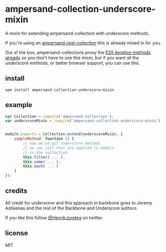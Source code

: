 # ampersand-collection-underscore-mixin

A mixin for extending ampersand-collection with underscore methods.

If you're using an [ampersand-rest-collection](http://ampersandjs.com/docs/#ampersand-rest-collection) this is already mixed in for you.

Out of the box, ampersand-collections proxy the [ES5 iteration methods already](http://ampersandjs.com/docs/#ampersand-collection-proxied-es5-array-methods-9) so you don't _have_ to use this mixin, but if you want all the underscore methods, or better browser support, you can use this.

## install

```
npm install ampersand-collection-underscore-mixin
```

## example

```javascript
var Collection = require('ampersand-collection');
var underscoreMixin = require('ampersand-collection-underscore-mixin');


module.exports = Collection.extend(underscoreMixin, {
    sampleMethod: function () {
        // now we've got underscore methods 
        // we can call that are applied to models
        // in the collection.
        this.filter( ... );
        this.some( ... );
        this.each( ... )
    }
});
```

## credits

All credit for underscore and this approach in backbone goes to Jeremy Ashkenas and the rest of the Backbone and Underscore authors.

If you like this follow [@HenrikJoreteg](http://twitter.com/henrikjoreteg) on twitter.

## license

MIT

